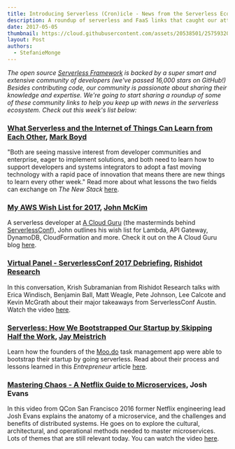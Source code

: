 ```yaml
---
title: Introducing Serverless (Cron)icle - News from the Serverless Ecosystem
description: A roundup of serverless and FaaS links that caught our attention this week.
date: 2017-05-05
thumbnail: https://cloud.githubusercontent.com/assets/20538501/25759320/8bb86c20-3197-11e7-8d3d-5479c197c049.png
layout: Post
authors:
  - StefanieMonge
---
```


*The open source [Serverless Framework](https://github.com/serverless/serverless) is backed by a super smart and extensive community of developers (we've passed 16,000 stars on GitHub!) Besides contributing code, our community is passionate about sharing their knowledge and expertise. We're going to start sharing a roundup of some of these community links to help you keep up with news in the serverless ecosystem. Check out this week's list below:*

### [What Serverless and the Internet of Things Can Learn from Each Other](https://thenewstack.io/iot-serverless-can-learn/), [Mark Boyd](https://twitter.com/mgboydcom)
"Both are seeing massive interest from developer communities and enterprise, eager to implement solutions, and both need to learn how to support developers and systems integrators to adopt a fast moving technology with a rapid pace of innovation that means there are new things to learn every other week." Read more about what lessons the two fields can exchange on *The New Stack* [here](https://thenewstack.io/iot-serverless-can-learn/).

### [My AWS Wish List for 2017](https://read.acloud.guru/my-aws-wishlist-for-2017-8c55a7b7b475), [John McKim](https://twitter.com/johncmckim)
A serverless developer at [A Cloud Guru](https://acloud.guru/) (the masterminds behind [ServerlessConf](http://serverlessconf.io/)), John outlines his wish list for Lambda, API Gateway, DynamoDB, CloudFormation and more. Check it out on the A Cloud Guru blog [here](https://read.acloud.guru/my-aws-wishlist-for-2017-8c55a7b7b475).

### [Virtual Panel - ServerlessConf 2017 Debriefing](https://youtu.be/7OPYapnBOzA), [Rishidot Research](https://twitter.com/rishidot)
In this conversation, Krish Subramanian from Rishidot Research talks with Erica Windisch, Benjamin Ball, Matt Weagle, Pete Johnson, Lee Calcote and Kevin McGrath about their major takeaways from ServerlessConf Austin. Watch the video [here](https://youtu.be/7OPYapnBOzA).

### [Serverless: How We Bootstrapped Our Startup by Skipping Half the Work](http://entm.ag/788), [Jay Meistrich](https://twitter.com/jmeistrich)
Learn how the founders of the [Moo.do](https://www.moo.do/) task management app were able to bootstrap their startup by going serverless. Read about their process and lessons learned in this *Entrepreneur* article [here](http://entm.ag/788).

### [Mastering Chaos - A Netflix Guide to Microservices](https://youtu.be/CZ3wIuvmHeM), Josh Evans
In this video from QCon San Francisco 2016 former Netflix engineering lead Josh Evans explains the anatomy of a microservice, and the challenges and benefits of distributed systems. He goes on to explore the cultural, architectural, and operational methods needed to master microservices. Lots of themes that are still relevant today. You can watch the video [here](https://youtu.be/CZ3wIuvmHeM).


